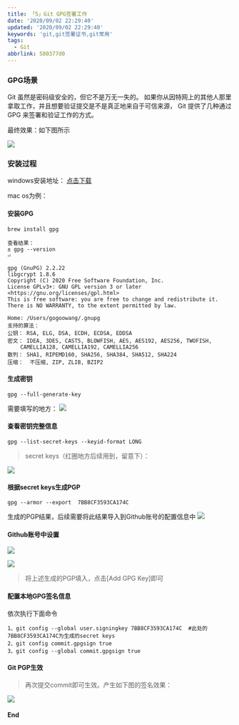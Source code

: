 ```yaml
---
title: 「5」Git GPG签署工作
date: '2020/09/02 22:29:40'
updated: '2020/09/02 22:29:40'
keywords: 'git,git签署证书,git常用'
tags:
  - Git
abbrlink: 580377d0
---
```


### GPG场景

 Git 虽然是密码级安全的，但它不是万无一失的。 如果你从因特网上的其他人那里拿取工作，并且想要验证提交是不是真正地来自于可信来源， Git 提供了几种通过 GPG 来签署和验证工作的方式。

 最终效果：如下图所示

 ![](https://crab-1251738482.cos.accelerate.myqcloud.com/20200902123343.png)

### 安装过程

windows安装地址： [点击下载](https://www.gnupg.org/)

mac os为例：
<!-- more -->
#### 安装GPG
```
brew install gpg

查看结果：
± gpg --version                                                                                                                                                                                                                                     ⏎

gpg (GnuPG) 2.2.22
libgcrypt 1.8.6
Copyright (C) 2020 Free Software Foundation, Inc.
License GPLv3+: GNU GPL version 3 or later <https://gnu.org/licenses/gpl.html>
This is free software: you are free to change and redistribute it.
There is NO WARRANTY, to the extent permitted by law.

Home: /Users/gogoowang/.gnupg
支持的算法：
公钥： RSA, ELG, DSA, ECDH, ECDSA, EDDSA
密文： IDEA, 3DES, CAST5, BLOWFISH, AES, AES192, AES256, TWOFISH,
    CAMELLIA128, CAMELLIA192, CAMELLIA256
散列： SHA1, RIPEMD160, SHA256, SHA384, SHA512, SHA224
压缩：  不压缩, ZIP, ZLIB, BZIP2

```

#### 生成密钥
```
gpg --full-generate-key
```

需要填写的地方：
![](https://crab-1251738482.cos.accelerate.myqcloud.com/20200902123803.png)


#### 查看密钥完整信息

```
gpg --list-secret-keys --keyid-format LONG
```

>secret keys（红圈地方后续用到，留意下）：

![](https://crab-1251738482.cos.accelerate.myqcloud.com/20200902124016.png)

#### 根据secret keys生成PGP

```
gpg --armor --export  7BB8CF3593CA174C
```

生成的PGP结果，后续需要将此结果导入到Github账号的配置信息中
![](https://crab-1251738482.cos.accelerate.myqcloud.com/20200902124305.png)

#### Github账号中设置

![](https://crab-1251738482.cos.accelerate.myqcloud.com/20200902124443.png)

![](https://crab-1251738482.cos.accelerate.myqcloud.com/20200902124527.png)


>将上述生成的PGP填入，点击[Add GPG Key]即可


#### 配置本地GPG签名信息
依次执行下面命令
```
1、git config --global user.signingkey 7BB8CF3593CA174C  #此处的7BB8CF3593CA174C为生成的secret keys
2、git config commit.gpgsign true
3、git config --global commit.gpgsign true
```

#### Git PGP生效

>再次提交commit即可生效。产生如下图的签名效果：

![](https://crab-1251738482.cos.accelerate.myqcloud.com/20200902123343.png)

#### End